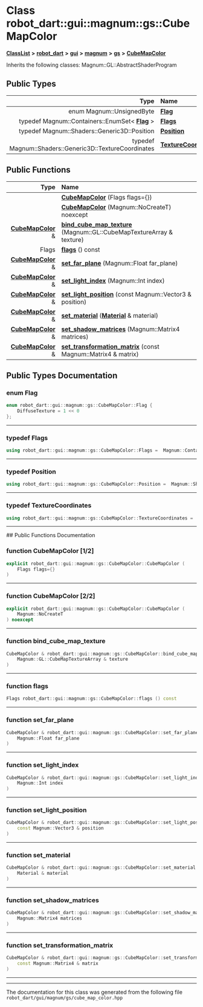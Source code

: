 

# Class robot\_dart::gui::magnum::gs::CubeMapColor



[**ClassList**](annotated.md) **>** [**robot\_dart**](namespacerobot__dart.md) **>** [**gui**](namespacerobot__dart_1_1gui.md) **>** [**magnum**](namespacerobot__dart_1_1gui_1_1magnum.md) **>** [**gs**](namespacerobot__dart_1_1gui_1_1magnum_1_1gs.md) **>** [**CubeMapColor**](classrobot__dart_1_1gui_1_1magnum_1_1gs_1_1CubeMapColor.md)








Inherits the following classes: Magnum::GL::AbstractShaderProgram














## Public Types

| Type | Name |
| ---: | :--- |
| enum Magnum::UnsignedByte | [**Flag**](#enum-flag)  <br> |
| typedef Magnum::Containers::EnumSet&lt; [**Flag**](classrobot__dart_1_1gui_1_1magnum_1_1gs_1_1CubeMapColor.md#enum-flag) &gt; | [**Flags**](#typedef-flags)  <br> |
| typedef Magnum::Shaders::Generic3D::Position | [**Position**](#typedef-position)  <br> |
| typedef Magnum::Shaders::Generic3D::TextureCoordinates | [**TextureCoordinates**](#typedef-texturecoordinates)  <br> |




















## Public Functions

| Type | Name |
| ---: | :--- |
|   | [**CubeMapColor**](#function-cubemapcolor-12) (Flags flags={}) <br> |
|   | [**CubeMapColor**](#function-cubemapcolor-22) (Magnum::NoCreateT) noexcept<br> |
|  [**CubeMapColor**](classrobot__dart_1_1gui_1_1magnum_1_1gs_1_1CubeMapColor.md) & | [**bind\_cube\_map\_texture**](#function-bind_cube_map_texture) (Magnum::GL::CubeMapTextureArray & texture) <br> |
|  Flags | [**flags**](#function-flags) () const<br> |
|  [**CubeMapColor**](classrobot__dart_1_1gui_1_1magnum_1_1gs_1_1CubeMapColor.md) & | [**set\_far\_plane**](#function-set_far_plane) (Magnum::Float far\_plane) <br> |
|  [**CubeMapColor**](classrobot__dart_1_1gui_1_1magnum_1_1gs_1_1CubeMapColor.md) & | [**set\_light\_index**](#function-set_light_index) (Magnum::Int index) <br> |
|  [**CubeMapColor**](classrobot__dart_1_1gui_1_1magnum_1_1gs_1_1CubeMapColor.md) & | [**set\_light\_position**](#function-set_light_position) (const Magnum::Vector3 & position) <br> |
|  [**CubeMapColor**](classrobot__dart_1_1gui_1_1magnum_1_1gs_1_1CubeMapColor.md) & | [**set\_material**](#function-set_material) ([**Material**](classrobot__dart_1_1gui_1_1magnum_1_1gs_1_1Material.md) & material) <br> |
|  [**CubeMapColor**](classrobot__dart_1_1gui_1_1magnum_1_1gs_1_1CubeMapColor.md) & | [**set\_shadow\_matrices**](#function-set_shadow_matrices) (Magnum::Matrix4 matrices) <br> |
|  [**CubeMapColor**](classrobot__dart_1_1gui_1_1magnum_1_1gs_1_1CubeMapColor.md) & | [**set\_transformation\_matrix**](#function-set_transformation_matrix) (const Magnum::Matrix4 & matrix) <br> |




























## Public Types Documentation




### enum Flag 

```C++
enum robot_dart::gui::magnum::gs::CubeMapColor::Flag {
    DiffuseTexture = 1 << 0
};
```




<hr>



### typedef Flags 

```C++
using robot_dart::gui::magnum::gs::CubeMapColor::Flags =  Magnum::Containers::EnumSet<Flag>;
```




<hr>



### typedef Position 

```C++
using robot_dart::gui::magnum::gs::CubeMapColor::Position =  Magnum::Shaders::Generic3D::Position;
```




<hr>



### typedef TextureCoordinates 

```C++
using robot_dart::gui::magnum::gs::CubeMapColor::TextureCoordinates =  Magnum::Shaders::Generic3D::TextureCoordinates;
```




<hr>
## Public Functions Documentation




### function CubeMapColor [1/2]

```C++
explicit robot_dart::gui::magnum::gs::CubeMapColor::CubeMapColor (
    Flags flags={}
) 
```




<hr>



### function CubeMapColor [2/2]

```C++
explicit robot_dart::gui::magnum::gs::CubeMapColor::CubeMapColor (
    Magnum::NoCreateT
) noexcept
```




<hr>



### function bind\_cube\_map\_texture 

```C++
CubeMapColor & robot_dart::gui::magnum::gs::CubeMapColor::bind_cube_map_texture (
    Magnum::GL::CubeMapTextureArray & texture
) 
```




<hr>



### function flags 

```C++
Flags robot_dart::gui::magnum::gs::CubeMapColor::flags () const
```




<hr>



### function set\_far\_plane 

```C++
CubeMapColor & robot_dart::gui::magnum::gs::CubeMapColor::set_far_plane (
    Magnum::Float far_plane
) 
```




<hr>



### function set\_light\_index 

```C++
CubeMapColor & robot_dart::gui::magnum::gs::CubeMapColor::set_light_index (
    Magnum::Int index
) 
```




<hr>



### function set\_light\_position 

```C++
CubeMapColor & robot_dart::gui::magnum::gs::CubeMapColor::set_light_position (
    const Magnum::Vector3 & position
) 
```




<hr>



### function set\_material 

```C++
CubeMapColor & robot_dart::gui::magnum::gs::CubeMapColor::set_material (
    Material & material
) 
```




<hr>



### function set\_shadow\_matrices 

```C++
CubeMapColor & robot_dart::gui::magnum::gs::CubeMapColor::set_shadow_matrices (
    Magnum::Matrix4 matrices
) 
```




<hr>



### function set\_transformation\_matrix 

```C++
CubeMapColor & robot_dart::gui::magnum::gs::CubeMapColor::set_transformation_matrix (
    const Magnum::Matrix4 & matrix
) 
```




<hr>

------------------------------
The documentation for this class was generated from the following file `robot_dart/gui/magnum/gs/cube_map_color.hpp`

